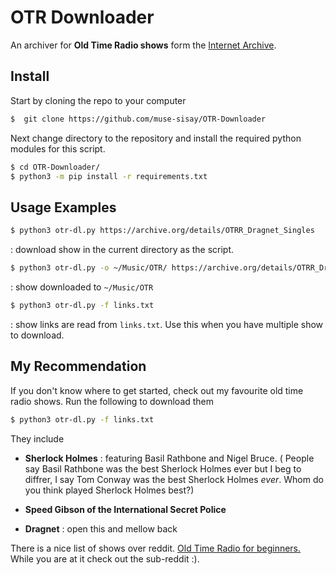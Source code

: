# OTR Downloader

An archiver for **Old Time Radio shows** form the [Internet Archive](https://www.archive.org).

## Install

Start by cloning the repo to your computer

```sh
$  git clone https://github.com/muse-sisay/OTR-Downloader
```

Next change directory to the repository and install the required python modules for this script.

```sh
$ cd OTR-Downloader/
$ python3 -m pip install -r requirements.txt
```

## Usage Examples

```sh
$ python3 otr-dl.py https://archive.org/details/OTRR_Dragnet_Singles
```
: download show in the current directory as the script.

```sh
$ python3 otr-dl.py -o ~/Music/OTR/ https://archive.org/details/OTRR_Dragnet_Singles
```
: show downloaded to `~/Music/OTR`


```sh
$ python3 otr-dl.py -f links.txt
```
: show links are read from  `links.txt`. Use this when you have multiple show to download.



## My Recommendation 

If you don't know where to get started, check out my favourite old time radio shows. Run the following to download them

```sh
$ python3 otr-dl.py -f links.txt
```

They include 

- **Sherlock Holmes** : featuring Basil Rathbone and Nigel Bruce. ( People say Basil Rathbone was the best Sherlock Holmes ever but I beg to diffrer, I say Tom Conway was the best Sherlock Holmes *ever*. Whom do you think played Sherlock Holmes best?)

- **Speed Gibson of the International Secret Police**

- **Dragnet** : open this and mellow back

There is a nice list of shows over reddit. [Old Time Radio for beginners.](https://old.reddit.com/r/otr/comments/7fyavw/old_time_radio_for_beginners/) While you are at it check out the sub-reddit :).
